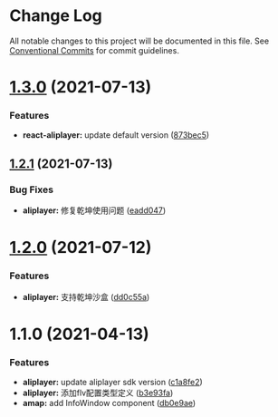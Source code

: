 # Change Log

All notable changes to this project will be documented in this file.
See [Conventional Commits](https://conventionalcommits.org) for commit guidelines.

# [1.3.0](https://github.com/pansyjs/react-components/compare/@pansy/react-aliplayer@1.2.1...@pansy/react-aliplayer@1.3.0) (2021-07-13)


### Features

* **react-aliplayer:** update default version ([873bec5](https://github.com/pansyjs/react-components/commit/873bec5c19bc60032f248c3c9377625e11bedc8a))





## [1.2.1](https://github.com/pansyjs/react-components/compare/@pansy/react-aliplayer@1.2.0...@pansy/react-aliplayer@1.2.1) (2021-07-13)


### Bug Fixes

* **aliplayer:** 修复乾坤使用问题 ([eadd047](https://github.com/pansyjs/react-components/commit/eadd047ff98e7cdd67d4089ce85e26a25cd71325))





# [1.2.0](https://github.com/pansyjs/react-components/compare/@pansy/react-aliplayer@1.1.0...@pansy/react-aliplayer@1.2.0) (2021-07-12)


### Features

* **aliplayer:** 支持乾坤沙盒 ([dd0c55a](https://github.com/pansyjs/react-components/commit/dd0c55afe7c5662dfc36d203adf667647ab98c4c))





# 1.1.0 (2021-04-13)


### Features

* **aliplayer:** update aliplayer sdk version ([c1a8fe2](https://github.com/pansyjs/react-components/commit/c1a8fe2adae92f146df7151abab0a84d7b64b3b1))
* **aliplayer:** 添加flv配置类型定义 ([b3e93fa](https://github.com/pansyjs/react-components/commit/b3e93fa12c0d450f503786baca4d414233939f9f))
* **amap:** add InfoWindow component ([db0e9ae](https://github.com/pansyjs/react-components/commit/db0e9ae551b7d08b21b312f2534c2fa3a232b2f5))
